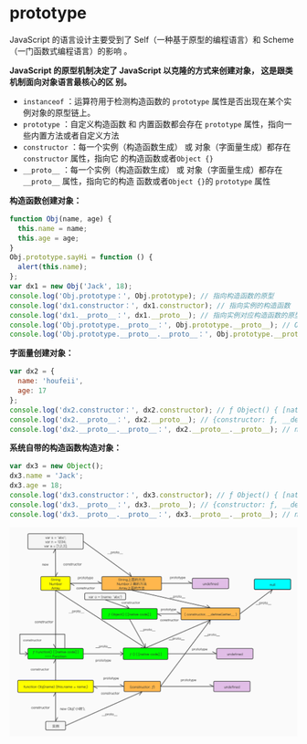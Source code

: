 # prototype

JavaScript 的语言设计主要受到了 Self（一种基于原型的编程语言）和 Scheme（一门函数式编程语言）的影响
。

**JavaScript 的原型机制决定了 JavaScript 以克隆的方式来创建对象， 这是跟类机制面向对象语言最核心的区
别。**

- `instanceof` ：运算符用于检测构造函数的 `prototype` 属性是否出现在某个实例对象的原型链上。
- `prototype` ：自定义构造函数 和 内置函数都会存在 `prototype` 属性，指向一些内置方法或者自定义方法
- `constructor` ：每一个实例（构造函数生成） 或 对象（字面量生成）都存在 `constructor` 属性，指向它
  的构造函数或者`Object {}`
- `__proto__` ：每一个实例（构造函数生成） 或 对象（字面量生成）都存在`__proto__` 属性，指向它的构造
  函数或者`Object {}`的 `prototype` 属性

**构造函数创建对象：**

```js
function Obj(name, age) {
  this.name = name;
  this.age = age;
}
Obj.prototype.sayHi = function () {
  alert(this.name);
};
var dx1 = new Obj('Jack', 18);
console.log('Obj.prototype：', Obj.prototype); // 指向构造函数的原型
console.log('dx1.constructor：', dx1.constructor); // 指向实例的构造函数
console.log('dx1.__proto__：', dx1.__proto__); // 指向实例对应构造函数的原型
console.log('Obj.prototype.__proto__：', Obj.prototype.__proto__); // Object {}
console.log('Obj.prototype.__proto__.__proto__：', Obj.prototype.__proto__.__proto__); // null
```

**字面量创建对象：**

```js
var dx2 = {
  name: 'houfeii',
  age: 17
};
console.log('dx2.constructor：', dx2.constructor); // ƒ Object() { [native code] }
console.log('dx2.__proto__：', dx2.__proto__); // {constructor: ƒ, __defineGetter__: ...
console.log('dx2.__proto__.__proto__：', dx2.__proto__.__proto__); // null
```

**系统自带的构造函数构造对象：**

```js
var dx3 = new Object();
dx3.name = 'Jack';
dx3.age = 18;
console.log('dx3.constructor：', dx3.constructor); // ƒ Object() { [native code] }
console.log('dx3.__proto__：', dx3.__proto__); // {constructor: ƒ, __defineGetter__: ...
console.log('dx3.__proto__.__proto__：', dx3.__proto__.__proto__); // null
```

![js原型链](./assets/js原型链.jpg)
